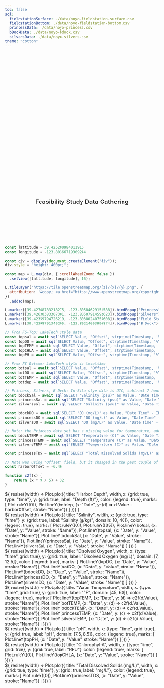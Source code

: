 ```yaml
---
toc: false
sql:
  fieldstationSurface: ./data/noyo-fieldstation-surface.csv
  fieldstationBottom: ./data/noyo-fieldstation-bottom.csv
  princessData: ./data/noyo-princess.csv
  bDockData: ./data/noyo-bdock.csv
  silversData: ./data/noyo-silvers.csv
theme: "cotton"
---
```


<style>

.hero {
  display: flex;
  flex-direction: column;
  align-items: center;
  font-family: var(--sans-serif);
  margin: 4rem 0 8rem;
  text-wrap: balance;
  text-align: center;
}

.hero h1 {
  margin: 2rem 0;
  max-width: none;
  font-size: 14vw;
  font-weight: 900;
  line-height: 1;
  background: linear-gradient(30deg, var(--theme-foreground-focus), currentColor);
  -webkit-background-clip: text;
  -webkit-text-fill-color: transparent;
  background-clip: text;
}

.hero h2 {
  margin: 0;
  max-width: 34em;
  font-size: 20px;
  font-style: initial;
  font-weight: 500;
  line-height: 1.5;
  color: var(--theme-foreground-muted);
}

@media (min-width: 640px) {
  .hero h1 {
    font-size: 90px;
  }
}

</style>

<div class="hero">
	<h1>Noyo Harbor Blue Economy</h1>
	<h2>Feasibility Study Data Gathering</h2>
</div>

```js
const lattitude = 39.425200984011916
const longitude = -123.80366719309244

const div = display(document.createElement("div"));
div.style = "height: 400px;";

const map = L.map(div, { scrollWheelZoom: false })
  .setView([lattitude, longitude], 16);

L.tileLayer("https://tile.openstreetmap.org/{z}/{x}/{y}.png", {
  attribution: '&copy; <a href="https://www.openstreetmap.org/copyright">OpenStreetMap</a>'
})
  .addTo(map);

L.marker([39.42768783218275, -123.80584629151588]).bindPopup("Princess").addTo(map);
L.marker([39.42630383307301, -123.80507914592623]).bindPopup("Silvers").addTo(map);
L.marker([39.42359794726219, -123.80380240755608]).bindPopup("Field Station").addTo(map);
L.marker([39.42398791346205, -123.80214663996874]).bindPopup("B Dock").addTo(map);
```

```js
// From FS-Top: LakeTech style data
const topsal = await sql`SELECT Value, "Offset", strptime(Timestamp, '%Y-%m-%d %H:%M') as Date, 'FS Surface' as Name from fieldstationSurface where \"Series Name\" = 'Surface Salinity' AND date_sub('day', Date, current_date) < 14`
const topDO = await sql`SELECT Value, "Offset", strptime(Timestamp, '%Y-%m-%d %H:%M') as Date, 'FS Surface' as Name from fieldstationSurface where \"Series Name\" = 'Surface DO' AND date_sub('day', Date, current_date) < 14`
const topTEMP = await sql`SELECT Value, "Offset", strptime(Timestamp, '%Y-%m-%d %H:%M') as Date, 'FS Surface' as Name from fieldstationSurface where \"Series Name\" = 'Surface Temp' AND date_sub('day', Date, current_date) < 14`
const topCHLA = await sql`SELECT Value, "Offset", strptime(Timestamp, '%Y-%m-%d %H:%M') as Date, 'FS Surface' as Name from fieldstationSurface where \"Series Name\" = 'Surface Chl-a' AND date_sub('day', Date, current_date) < 14`
const topPH = await sql`SELECT Value, "Offset", strptime(Timestamp, '%Y-%m-%d %H:%M') as Date, 'FS Surface' as Name from fieldstationSurface where \"Series Name\" = 'Surface pH' AND date_sub('day', Date, current_date) < 14`

// From FS-Bottom: LakeTech style is localtime
const botsal = await sql`SELECT Value, "Offset", strptime(Timestamp, '%Y-%m-%d %H:%M') as Date, 'FS Bottom' as Name from fieldstationBottom where \"Series Name\" = 'Bottom Salinity' AND date_sub('day', Date, current_date) < 14`
const botDO = await sql`SELECT Value, "Offset", strptime(Timestamp, '%Y-%m-%d %H:%M') as Date, 'FS Bottom' as Name from fieldstationBottom where \"Series Name\" = 'Bottom DO' AND date_sub('day', Date, current_date) < 14`
const botTEMP = await sql`SELECT Value, "Offset", strptime(Timestamp, '%Y-%m-%d %H:%M') as Date, 'FS Bottom' as Name from fieldstationBottom where \"Series Name\" = 'Bottom Temp' AND date_sub('day', Date, current_date) < 14`
const botdep = await sql`SELECT Value, "Offset", strptime(Timestamp, '%Y-%m-%d %H:%M') as Date, 'FS Bottom' as Name from fieldstationBottom where \"Series Name\" = 'Depth' AND date_sub('day', Date, current_date) < 14`

// Princess, Silvers, B Dock: In-Situ stye data is UTC, subtract 7 hours
const bdockSal = await sql`SELECT "Salinity (psu)" as Value, "Date Time" - INTERVAL 7 hour as Date, 'B Dock Bottom' as Name from bDockData where date_sub('day', Date, current_date) < 14`
const princessSal = await sql`SELECT "Salinity (psu)" as Value, "Date Time" - INTERVAL 7 hour as Date, 'Princess Bottom' as Name from princessData where date_sub('day', Date, current_date) < 14`
const silversSal = await sql`SELECT "Salinity (psu)" as Value, "Date Time" - INTERVAL 7 hour as Date, 'Silvers Bottom' as Name from silversData where date_sub('day', Date, current_date) < 14`

const bdockDO = await sql`SELECT "DO (mg/L)" as Value, "Date Time" - INTERVAL 7 hour as Date, 'B Dock Bottom' as Name from bDockData where date_sub('day', Date, current_date) < 14`
const princessDO = await sql`SELECT "DO (mg/L)" as Value, "Date Time" - INTERVAL 7 hour as Date, 'Princess Bottom' as Name from princessData where date_sub('day', Date, current_date) < 14`
const silversDO = await sql`SELECT "DO (mg/L)" as Value, "Date Time" - INTERVAL 7 hour as Date, 'Silvers Bottom' as Name from silversData where date_sub('day', Date, current_date) < 14`

// Note: the Princess data set has a missing value for temperature, added Value != 0 clause.
const bdockTEMP = await sql`SELECT "Temperature (C)" as Value, "Date Time" - INTERVAL 7 hour as Date, 'B Dock Bottom' as Name from bDockData where date_sub('day', Date, current_date) < 14 AND Value != 0`
const princessTEMP = await sql`SELECT "Temperature (C)" as Value, "Date Time" - INTERVAL 7 hour as Date, 'Princess Bottom' as Name from princessData where date_sub('day', Date, current_date) < 14 AND Value != 0`
const silversTEMP = await sql`SELECT "Temperature (C)" as Value, "Date Time" - INTERVAL 7 hour as Date, 'Silvers Bottom' as Name from silversData where date_sub('day', Date, current_date) < 14 AND Value != 0`

const princessTDS = await sql`SELECT "Total Dissolved Solids (mg/L)" as Value, "Date Time" - INTERVAL 7 hour as Date, 'Princess Bottom' as Name from princessData where date_sub('day', Date, current_date) < 14`

// Note was using "Offset" field, but it changed in the past couple of days.
const harborOffset = -6.46

function c2f(x) {
    return (x * 9 / 5) + 32
}	
```

<div class="grid grid-cols-2">
  <div class="card">${
    resize((width) => Plot.plot({
      title: "Harbor Depth",
      width,
	  x: {grid: true, type: "time"},
      y: {grid: true, label: "Depth (ft)"},
	  color: {legend: true},
      marks: [
	    Plot.ruleY([0]),
		Plot.lineY(botdep, {x: "Date", y: (d) => d.Value - harborOffset, stroke: "Name"})
      ]
    }))
  }</div>
  <div class="card">${
    resize((width) => Plot.plot({
      title: "Salinity",
      width,
	  x: {grid: true, type: "time"},
      y: {grid: true, label: "Salinity (g/kg)", domain: [0, 40]},
	  color: {legend: true},
      marks: [
        Plot.ruleY([0]),
        Plot.ruleY([35]),
		Plot.lineY(botsal, {x: "Date", y: "Value", stroke: "Name"}),
		Plot.lineY(topsal, {x: "Date", y: "Value", stroke: "Name"}),
		Plot.lineY(bdockSal, {x: "Date", y: "Value", stroke: "Name"}),
		Plot.lineY(princessSal, {x: "Date", y: "Value", stroke: "Name"}),
		Plot.lineY(silversSal, {x: "Date", y: "Value", stroke: "Name"})
      ]
    }))
  }</div>
  <div class="card">${
    resize((width) => Plot.plot({
      title: "Disolved Oxygen",
      width,
	  x: {type: "time", grid: true},
      y: {grid: true, label: "Disolved Oxygen (mg/L)", domain: [7, 12.5]},
	  color: {legend: true},
      marks: [
		Plot.lineY(topDO, {x: "Date", y: "Value", stroke: "Name"}),
		Plot.lineY(botDO, {x: "Date", y: "Value", stroke: "Name"}),
		Plot.lineY(bdockDO, {x: "Date", y: "Value", stroke: "Name"}),
		Plot.lineY(princessDO, {x: "Date", y: "Value", stroke: "Name"}),
		Plot.lineY(silversDO, {x: "Date", y: "Value", stroke: "Name"})
      ]
    }))
  }</div>
  <div class="card">${
    resize((width) => Plot.plot({
      title: "Water Temperature",
      width,
	  x: {type: "time", grid: true},
      y: {grid: true, label: "℉", domain: [45, 60]},
	  color: {legend: true},
      marks: [
		Plot.lineY(topTEMP, {x: "Date", y: (d) => c2f(d.Value), stroke: "Name"}),
		Plot.lineY(botTEMP, {x: "Date", y: (d) => c2f(d.Value), stroke: "Name"}),
		Plot.lineY(bdockTEMP, {x: "Date", y: (d) => c2f(d.Value), stroke: "Name"}),
		Plot.lineY(princessTEMP, {x: "Date", y: (d) => c2f(d.Value), stroke: "Name"}),
		Plot.lineY(silversTEMP, {x: "Date", y: (d) => c2f(d.Value), stroke: "Name"})
      ]
    }))
  }</div>
  <div class="card">${
    resize((width) => Plot.plot({
      title: "pH",
      width,
	  x: {type: "time", grid: true},
      y: {grid: true, label: "pH", domain: [7.5, 8.5]},
	  color: {legend: true},
      marks: [
		Plot.lineY(topPH, {x: "Date", y: "Value", stroke: "Name"})
      ]
    }))
  }</div>
  <div class="card">${
    resize((width) => Plot.plot({
      title: "Chlorophyl-A",
      width,
	  x: {type: "time", grid: true},
      y: {grid: true, label: "RFU"},
	  color: {legend: true},
      marks: [
	    Plot.ruleY([0]),
		Plot.lineY(topCHLA, {x: "Date", y: "Value", stroke: "Name"})
      ]
    }))
  }</div>
  <div class="card">${
    resize((width) => Plot.plot({
      title: "Total Dissolved Solids (mg/L)",
      width,
	  x: {grid: true, type: "time"},
      y: {grid: true, label: "mg/L"},
	  color: {legend: true},
      marks: [
	    Plot.ruleY([0]),
		Plot.lineY(princessTDS, {x: "Date", y: "Value", stroke: "Name"})
      ]
    }))
  }</div>
</div>
